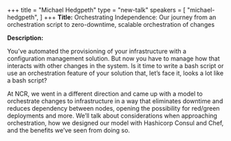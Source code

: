 +++
title = "Michael Hedgpeth"
type = "new-talk"
speakers = [
        "michael-hedgpeth",
]
+++
**Title:**  Orchestrating Independence: Our journey from an orchestration script to zero-downtime, scalable orchestration of changes 

**Description:**

You’ve automated the provisioning of your infrastructure with a configuration management solution. But now you have to manage how that interacts with other changes in the system. Is it time to write a bash script or use an orchestration feature of your solution that, let’s face it, looks a lot like a bash script?

At NCR, we went in a different direction and came up with a model to orchestrate changes to infrastructure in a way that eliminates downtime and reduces dependency between nodes, opening the possibility for red/green deployments and more. We’ll talk about considerations when approaching orchestration, how we designed our model with Hashicorp Consul and Chef, and the benefits we’ve seen from doing so.